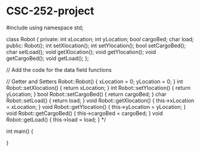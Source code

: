 # CSC-252-project
#include <iostream>
using namespace std;

class Robot
{
private:
	int xLocation;
	int yLocation;
	bool cargoBed;
	char load;
public:
	Robot();
	int setXlocation();
	int setYlocation();
	bool setCargoBed();
	char setLoad();
	void getXlocation();
	void getYlocation();
	void getCargoBed();
	void getLoad();
};

// Add the code for the data field functions

// Getter and Setters
Robot::Robot()
{
	xLocation = 0; 
	yLocation = 0; 
}
int Robot::setXlocation()
{
	return xLocation; 
}
int Robot::setYlocation()
{
	return  yLocation;
}
bool Robot::setCargoBed()
{
	return cargoBed;
}
char Robot::setLoad()
{
	return load;
}
void Robot::getXlocation()
{
	this->xLocation = xLocation;
}
void Robot::getYlocation()
{
	this->yLocation = yLocation; 
}
void Robot::getCargoBed()
{
	this->cargoBed = cargoBed;
}
void Robot::getLoad()
{
	this->load = load;
}
*/


int main()
{

}
